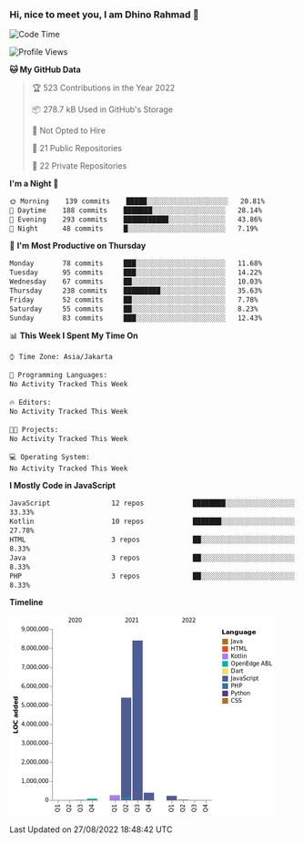### Hi, nice to meet you, I am Dhino Rahmad 👋
<!--START_SECTION:waka-->
![Code Time](http://img.shields.io/badge/Code%20Time-0%20secs-blue)

![Profile Views](http://img.shields.io/badge/Profile%20Views-0-blue)

**🐱 My GitHub Data** 

> 🏆 523 Contributions in the Year 2022
 > 
> 📦 278.7 kB Used in GitHub's Storage 
 > 
> 🚫 Not Opted to Hire
 > 
> 📜 21 Public Repositories 
 > 
> 🔑 22 Private Repositories  
 > 
**I'm a Night 🦉** 

```text
🌞 Morning    139 commits    █████░░░░░░░░░░░░░░░░░░░░   20.81% 
🌆 Daytime    188 commits    ███████░░░░░░░░░░░░░░░░░░   28.14% 
🌃 Evening    293 commits    ███████████░░░░░░░░░░░░░░   43.86% 
🌙 Night      48 commits     █░░░░░░░░░░░░░░░░░░░░░░░░   7.19%

```
📅 **I'm Most Productive on Thursday** 

```text
Monday       78 commits     ███░░░░░░░░░░░░░░░░░░░░░░   11.68% 
Tuesday      95 commits     ███░░░░░░░░░░░░░░░░░░░░░░   14.22% 
Wednesday    67 commits     ██░░░░░░░░░░░░░░░░░░░░░░░   10.03% 
Thursday     238 commits    █████████░░░░░░░░░░░░░░░░   35.63% 
Friday       52 commits     ██░░░░░░░░░░░░░░░░░░░░░░░   7.78% 
Saturday     55 commits     ██░░░░░░░░░░░░░░░░░░░░░░░   8.23% 
Sunday       83 commits     ███░░░░░░░░░░░░░░░░░░░░░░   12.43%

```


📊 **This Week I Spent My Time On** 

```text
⌚︎ Time Zone: Asia/Jakarta

💬 Programming Languages: 
No Activity Tracked This Week

🔥 Editors: 
No Activity Tracked This Week

🐱‍💻 Projects: 
No Activity Tracked This Week

💻 Operating System: 
No Activity Tracked This Week

```

**I Mostly Code in JavaScript** 

```text
JavaScript               12 repos            ████████░░░░░░░░░░░░░░░░░   33.33% 
Kotlin                   10 repos            ███████░░░░░░░░░░░░░░░░░░   27.78% 
HTML                     3 repos             ██░░░░░░░░░░░░░░░░░░░░░░░   8.33% 
Java                     3 repos             ██░░░░░░░░░░░░░░░░░░░░░░░   8.33% 
PHP                      3 repos             ██░░░░░░░░░░░░░░░░░░░░░░░   8.33%

```


**Timeline**

![Chart not found](https://raw.githubusercontent.com/Dhino12/Dhino12/master/charts/bar_graph.png) 


 Last Updated on 27/08/2022 18:48:42 UTC
<!--END_SECTION:waka-->
 
